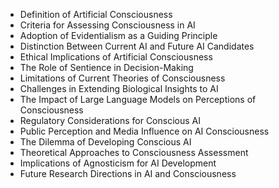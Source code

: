 - Definition of Artificial Consciousness
- Criteria for Assessing Consciousness in AI
- Adoption of Evidentialism as a Guiding Principle
- Distinction Between Current AI and Future AI Candidates
- Ethical Implications of Artificial Consciousness
- The Role of Sentience in Decision-Making
- Limitations of Current Theories of Consciousness
- Challenges in Extending Biological Insights to AI
- The Impact of Large Language Models on Perceptions of Consciousness
- Regulatory Considerations for Conscious AI
- Public Perception and Media Influence on AI Consciousness
- The Dilemma of Developing Conscious AI
- Theoretical Approaches to Consciousness Assessment
- Implications of Agnosticism for AI Development
- Future Research Directions in AI and Consciousness